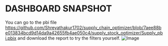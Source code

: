 # DASHBOARD SNAPSHOT
You can go to the pbi file https://github.com/Shreyathakur1702/supply_chain_optimizer/blob/7aee88be013834bcd9d14da9a42655fb4ae050c4/supply_stock_optimizer/Supply_pbi.pbix and download the report to try the filters yourself.
![Image](https://github.com/user-attachments/assets/a779cfd0-a6eb-409c-8130-76af55bccf03)
